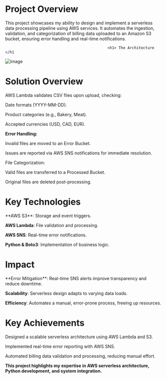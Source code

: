 <h1>Project Overview</h1>
This project showcases my ability to design and implement a serverless data processing pipeline using AWS services. It automates the ingestion, validation, and categorization of billing data uploaded to an Amazon S3 bucket, ensuring error handling and real-time notifications.


                                                  <h1> The Architecture </h1

![image](https://github.com/user-attachments/assets/15374a0b-867d-4e70-895b-a2d1d3338fa5)


<h1>Solution Overview</h1>
AWS Lambda validates CSV files upon upload, checking:

Date formats (YYYY-MM-DD).

Product categories (e.g., Bakery, Meat).

Accepted currencies (USD, CAD, EUR).

**Error Handling:**

Invalid files are moved to an Error Bucket.

Issues are reported via AWS SNS notifications for immediate resolution.

File Categorization:

Valid files are transferred to a Processed Bucket.

Original files are deleted post-processing.

<h1> Key Technologies</h1>
**AWS S3**: Storage and event triggers.

**AWS Lambda**: File validation and processing.

**AWS SNS**: Real-time error notifications.

**Python & Boto3**: Implementation of business logic.

<h1> Impact </h1>
**Error Mitigation**: Real-time SNS alerts improve transparency and reduce downtime.

**Scalability**: Serverless design adapts to varying data loads.

**Efficiency**: Automates a manual, error-prone process, freeing up resources.

<h1> Key Achievements </h1>
Designed a scalable serverless architecture using AWS Lambda and S3.

Implemented real-time error reporting with AWS SNS.

Automated billing data validation and processing, reducing manual effort.

**This project highlights my expertise in AWS serverless architecture, Python development, and system integration.**
